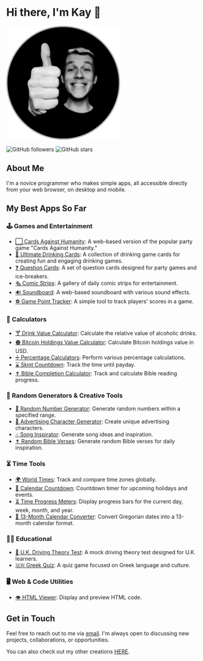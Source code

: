 # Hi there, I'm Kay 👋

![Kay Image](Kay%20Image.png)

![GitHub followers](https://img.shields.io/github/followers/kay-who-codes?style=social) 
![GitHub stars](https://img.shields.io/github/stars/kay-who-codes?style=social)

## About Me

I'm a novice programmer who makes simple apps, all accessible directly from your web browser, on desktop and mobile.

## My Best Apps So Far

### 🕹️ Games and Entertainment
- [⬜ Cards Against Humanity](https://github.com/kay-who-codes/Cards-Against-Humanity/): A web-based version of the popular party game "Cards Against Humanity."
- [🍻 Ultimate Drinking Cards](https://github.com/kay-who-codes/Ultimate-Drinking-Cards): A collection of drinking game cards for creating fun and engaging drinking games.
- [❓ Question Cards](https://github.com/kay-who-codes/Question-Cards/): A set of question cards designed for party games and ice-breakers.
- [🗞️ Comic Strips](https://github.com/kay-who-codes/Daily-Comic-Strips/): A gallery of daily comic strips for entertainment.
- [🔊 Soundboard](https://github.com/kay-who-codes/Soundboard/): A web-based soundboard with various sound effects. 
- [⚽ Game Point Tracker](https://github.com/kay-who-codes/Game-Point-Tracker/): A simple tool to track players' scores in a game. 

### 🧮 Calculators
- [🍸 Drink Value Calculator](https://github.com/kay-who-codes/Drink-Value-Calculator/): Calculate the relative value of alcoholic drinks.
- [🟠 Bitcoin Holdings Value Calculator](https://github.com/kay-who-codes/Bitcoin-Holdings-Value-Calculator/): Calculate Bitcoin holdings value in USD.
- [➗ Percentage Calculators](https://github.com/kay-who-codes/Percentage-Calculators/): Perform various percentage calculations.
- [⌛ Skint Countdown](https://github.com/kay-who-codes/Skint-Countdown/): Track the time until payday.
- [✝️ Bible Completion Calculator](https://github.com/kay-who-codes/Bible-Completion-Calculator/): Track and calculate Bible reading progress.

### 🎲 Random Generators & Creative Tools
- [🔢 Random Number Generator](https://github.com/kay-who-codes/Random-Numbers/): Generate random numbers within a specified range.
- [👤 Advertising Character Generator](https://github.com/kay-who-codes/Advertising-Character-Generator/): Create unique advertising characters.
- [🎶 Song Inspirator](https://github.com/kay-who-codes/Song-Inspirator/): Generate song ideas and inspiration.
- [✝️ Random Bible Verses](https://github.com/kay-who-codes/Random-Bible-Verse/): Generate random Bible verses for daily inspiration.

### ⏳ Time Tools
- [🌍 World Times](https://github.com/kay-who-codes/World-Times/): Track and compare time zones globally.
- [📅 Calendar Countdown](https://github.com/kay-who-codes/Calendar-Holiday-Countdown/): Countdown timer for upcoming holidays and events.
- [⏳ Time Progress Meters](https://github.com/kay-who-codes/Time-Progress-Meters/): Display progress bars for the current day, week, month, and year.
- [📅 13-Month Calendar Converter](https://github.com/kay-who-codes/13-Month-Calendar-Converter/): Convert Gregorian dates into a 13-month calendar format.

### 👨‍🎓 Educational
- [🚗 U.K. Driving Theory Test](https://github.com/kay-who-codes/UK-Driving-Theory-Test/): A mock driving theory test designed for U.K. learners.
- [🇬🇷 Greek Quiz](https://github.com/kay-who-codes/Greek-Quiz/): A quiz game focused on Greek language and culture.

### 🖥️ Web & Code Utilities
- [👁️ HTML Viewer](https://github.com/kay-who-codes/HTML-Displayer/): Display and preview HTML code.

## Get in Touch

Feel free to reach out to me via [email](mailto:kaywhocreates@gmail.com). 
I'm always open to discussing new projects, collaborations, or opportunities.

You can also check out my other creations [HERE](https://www.linktr.ee/kaywhocreates).
